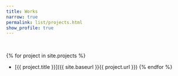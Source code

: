 ```yaml
---
title: Works
narrow: true
permalink: list/projects.html
show_profile: true
---
```


<br>

{% for project in site.projects %}
- [{{ project.title }}]({{ site.baseurl }}{{ project.url }})
{% endfor %}
